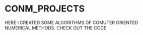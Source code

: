 # CONM_PROJECTS
HERE I CREATED SOME ALGORITHMS OF COMUTER ORIENTED NUMERICAL METHODS.
CHECK OUT THE CODE.
